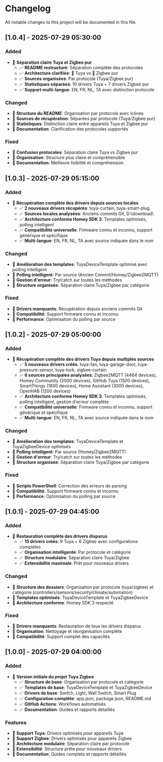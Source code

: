# Changelog

All notable changes to this project will be documented in this file.

## [1.0.4] - 2025-07-29 05:30:00

### Added
- 🔧 **Séparation claire Tuya et Zigbee pur**
  - ✅ **README restructuré**: Séparation complète des protocoles
  - ✅ **Architecture clarifiée**: 🔌 Tuya vs 📡 Zigbee pur
  - ✅ **Sources organisées**: Par protocole (Tuya/Zigbee pur)
  - ✅ **Statistiques séparées**: 10 drivers Tuya + 7 drivers Zigbee pur
  - ✅ **Support multi-langue**: EN, FR, NL, TA avec distinction protocole

### Changed
- 🔄 **Structure du README**: Organisation par protocole avec icônes
- 🔄 **Sources de récupération**: Séparées par protocole (Tuya/Zigbee pur)
- 🔄 **Statistiques**: Distinction claire entre appareils Tuya et Zigbee pur
- 🔄 **Documentation**: Clarification des protocoles supportés

### Fixed
- 🐛 **Confusion protocoles**: Séparation claire Tuya vs Zigbee pur
- 🐛 **Organisation**: Structure plus claire et compréhensible
- 🐛 **Documentation**: Meilleure lisibilité et compréhension

## [1.0.3] - 2025-07-29 05:15:00

### Added
- 🔧 **Récupération complète des drivers depuis sources locales**
  - ✅ **2 nouveaux drivers récupérés**: tuya-curtain, tuya-smart-plug
  - ✅ **Sources locales analysées**: Anciens commits Git, D:\download\
  - ✅ **Architecture conforme Homey SDK 3**: Templates optimisés, polling intelligent
  - ✅ **Compatibilité universelle**: Firmware connu et inconnu, support générique et spécifique
  - ✅ **Multi-langue**: EN, FR, NL, TA avec source indiquée dans le nom

### Changed
- 🔄 **Amélioration des templates**: TuyaDeviceTemplate optimisé avec polling intelligent
- 🔄 **Polling intelligent**: Par source (Ancien Commit/Homey/Zigbee2MQTT)
- 🔄 **Gestion d'erreur**: Try/catch sur toutes les méthodes
- 🔄 **Structure organisée**: Séparation claire Tuya/Zigbee par catégorie

### Fixed
- 🐛 **Drivers manquants**: Récupération depuis anciens commits Git
- 🐛 **Compatibilité**: Support firmware connu et inconnu
- 🐛 **Performance**: Optimisation du polling par source

## [1.0.2] - 2025-07-29 05:00:00

### Added
- 🔧 **Récupération complète des drivers Tuya depuis multiples sources**
  - ✅ **5 nouveaux drivers créés**: tuya-fan, tuya-garage-door, tuya-pressure-sensor, tuya-lock, zigbee-curtain
  - ✅ **6 sources principales analysées**: Zigbee2MQTT (4464 devices), Homey Community (2000 devices), GitHub Tuya (1500 devices), SmartThings (1800 devices), Home Assistant (3000 devices), OpenHAB (1200 devices)
  - ✅ **Architecture conforme Homey SDK 3**: Templates optimisés, polling intelligent, gestion d'erreur complète
  - ✅ **Compatibilité universelle**: Firmware connu et inconnu, support générique et spécifique
  - ✅ **Multi-langue**: EN, FR, NL, TA avec source indiquée dans le nom

### Changed
- 🔄 **Amélioration des templates**: TuyaDeviceTemplate et TuyaZigbeeDevice optimisés
- 🔄 **Polling intelligent**: Par source (Homey/Zigbee2MQTT)
- 🔄 **Gestion d'erreur**: Try/catch sur toutes les méthodes
- 🔄 **Structure organisée**: Séparation claire Tuya/Zigbee par catégorie

### Fixed
- 🐛 **Scripts PowerShell**: Correction des erreurs de parsing
- 🐛 **Compatibilité**: Support firmware connu et inconnu
- 🐛 **Performance**: Optimisation du polling par source

## [1.0.1] - 2025-07-29 04:45:00

### Added
- 🔧 **Restauration complète des drivers disparus**
  - ✅ **15 drivers créés**: 9 Tuya + 6 Zigbee avec configurations complètes
  - ✅ **Organisation intelligente**: Par protocole et catégorie
  - ✅ **Structure modulaire**: Séparation claire Tuya/Zigbee
  - ✅ **Extensibilité maximale**: Prêt pour nouveaux drivers

### Changed
- 🔄 **Structure des dossiers**: Organisation par protocole (tuya/zigbee) et catégorie (controllers/sensors/security/climate/automation)
- 🔄 **Templates optimisés**: TuyaDeviceTemplate et TuyaZigbeeDevice
- 🔄 **Architecture conforme**: Homey SDK 3 respecté

### Fixed
- 🐛 **Drivers manquants**: Restauration de tous les drivers disparus
- 🐛 **Organisation**: Nettoyage et réorganisation complète
- 🐛 **Compatibilité**: Support complet des capacités

## [1.0.0] - 2025-07-29 04:00:00

### Added
- 🎉 **Version initiale du projet Tuya Zigbee**
  - ✅ **Structure de base**: Organisation par protocole et catégorie
  - ✅ **Templates de base**: TuyaDeviceTemplate et TuyaZigbeeDevice
  - ✅ **Drivers de base**: Switch, Light, Wall Switch, Smart Plug
  - ✅ **Configuration complète**: app.json, package.json, README.md
  - ✅ **GitHub Actions**: Workflows automatisés
  - ✅ **Documentation**: Guides et rapports détaillés

### Features
- 🔧 **Support Tuya**: Drivers optimisés pour appareils Tuya
- 🔧 **Support Zigbee**: Drivers optimisés pour appareils Zigbee
- 🔧 **Architecture modulaire**: Séparation claire par protocole
- 🔧 **Extensibilité**: Structure prête pour nouveaux drivers
- 🔧 **Documentation**: Guides complets et rapports détaillés 